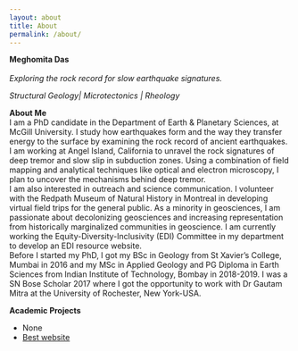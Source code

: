 ```yaml
---
layout: about
title: About
permalink: /about/
---
```


**Meghomita Das**<br>  
_Exploring the rock record for slow earthquake signatures._

_Structural Geology| Microtectonics | Rheology_

**About Me**<br>
I am a PhD candidate in the Department of Earth & Planetary Sciences, at McGill University. I study how earthquakes form and the way they transfer energy to the surface by examining the rock record of ancient earthquakes. I am working at Angel Island, California to unravel the rock signatures of deep tremor and slow slip in subduction zones. Using a combination of field mapping and analytical techniques like optical and electron microscopy, I plan to uncover the mechanisms behind deep tremor. <br>
I am also interested in outreach and science communication. I volunteer with the Redpath Museum of Natural History in Montreal in developing virtual field trips for the general public. As a minority in geosciences, I am passionate about decolonizing geosciences and increasing representation from historically marginalized communities in geoscience. I am currently working the Equity-Diversity-Inclusivity (EDI) Committee in my department to develop an EDI resource website. <br>
Before I started my PhD, I got my BSc in Geology from St Xavier’s College, Mumbai in 2016 and my MSc in Applied Geology and PG Diploma in Earth Sciences from Indian Institute of Technology, Bombay in 2018-2019. I was a SN Bose Scholar 2017 where I got the opportunity to work with Dr Gautam Mitra at the University of Rochester, New York-USA. <br>


**Academic Projects**
-  None<br>
- [Best website](http://devanthakkar.com/)<br>

